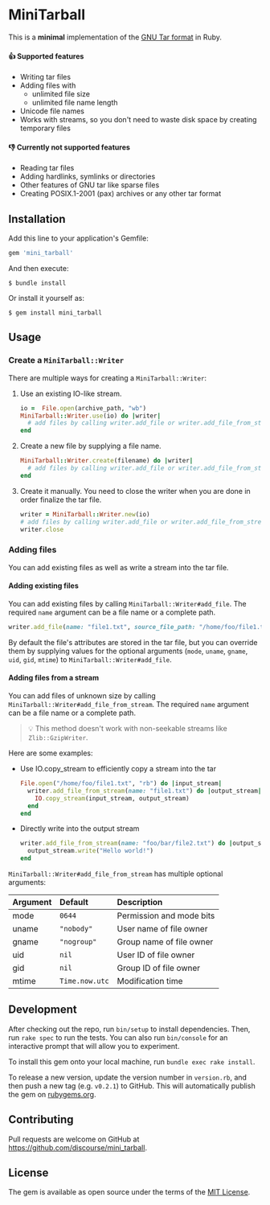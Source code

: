 # MiniTarball

This is a **minimal** implementation of the [GNU Tar format](https://www.gnu.org/software/tar/manual/html_chapter/tar_15.html) in Ruby.

#### 👍 Supported features
* Writing tar files
* Adding files with
  * unlimited file size
  * unlimited file name length
* Unicode file names
* Works with streams, so you don't need to waste disk space by creating temporary files

#### 👎 Currently not supported features
* Reading tar files
* Adding hardlinks, symlinks or directories
* Other features of GNU tar like sparse files
* Creating POSIX.1-2001 (pax) archives or any other tar format

## Installation

Add this line to your application's Gemfile:

``` ruby
gem 'mini_tarball'
```

And then execute:

    $ bundle install

Or install it yourself as:

    $ gem install mini_tarball

## Usage

### Create a `MiniTarball::Writer`
There are multiple ways for creating a `MiniTarball::Writer`:

1. Use an existing IO-like stream.
   ``` ruby
   io =  File.open(archive_path, "wb")
   MiniTarball::Writer.use(io) do |writer|
     # add files by calling writer.add_file or writer.add_file_from_stream
   end
   ```

2. Create a new file by supplying a file name.
   ``` ruby
   MiniTarball::Writer.create(filename) do |writer|
     # add files by calling writer.add_file or writer.add_file_from_stream
   end
   ```

3. Create it manually. You need to close the writer when you are done in order finalize the tar file.
   ``` ruby
   writer = MiniTarball::Writer.new(io)
   # add files by calling writer.add_file or writer.add_file_from_stream
   writer.close
   ```

### Adding files

You can add existing files as well as write a stream into the tar file.

#### Adding existing files
You can add existing files by calling `MiniTarball::Writer#add_file`. The required `name` argument can be a file name or a complete path.

``` ruby
writer.add_file(name: "file1.txt", source_file_path: "/home/foo/file1.txt")
```

By default the file's attributes are stored in the tar file, but you can override them by supplying values for the optional arguments (`mode`, `uname`, `gname`, `uid`, `gid`, `mtime`) to `MiniTarball::Writer#add_file`.

#### Adding files from a stream
You can add files of unknown size by calling `MiniTarball::Writer#add_file_from_stream`. The required `name` argument can be a file name or a complete path.

> 💡 This method doesn't work with non-seekable streams like `Zlib::GzipWriter`.

Here are some examples:

* Use IO.copy_stream to efficiently copy a stream into the tar
   ``` ruby
   File.open("/home/foo/file1.txt", "rb") do |input_stream|
     writer.add_file_from_stream(name: "file1.txt") do |output_stream|
       IO.copy_stream(input_stream, output_stream)
     end
   end
   ```

* Directly write into the output stream
   ``` ruby
   writer.add_file_from_stream(name: "foo/bar/file2.txt") do |output_stream|
     output_stream.write("Hello world!")
   end
   ```

`MiniTarball::Writer#add_file_from_stream` has multiple optional arguments:

|Argument|Default|Description|
|:---|:---|:---|
|mode|`0644`|Permission and mode bits|
|uname|`"nobody"`|User name of file owner|
|gname|`"nogroup"`|Group name of file owner|
|uid|`nil`|User ID of file owner|
|gid|`nil`|Group ID of file owner|
|mtime|`Time.now.utc`|Modification time|

## Development

After checking out the repo, run `bin/setup` to install dependencies. Then, run `rake spec` to run the tests. You can also run `bin/console` for an interactive prompt that will allow you to experiment.

To install this gem onto your local machine, run `bundle exec rake install`.

To release a new version, update the version number in `version.rb`, and then push a new tag (e.g. `v0.2.1`) to GitHub. This will automatically publish the gem on [rubygems.org](https://rubygems.org).

## Contributing

Pull requests are welcome on GitHub at https://github.com/discourse/mini_tarball.

## License

The gem is available as open source under the terms of the [MIT License](https://opensource.org/licenses/MIT).
